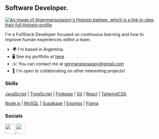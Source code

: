 Software Developer.
------------------------

[![An image of @germansosagoy's Holopin badges, which is a link to view their full Holopin profile](https://holopin.me/germansosagoy)](https://holopin.io/@germansosagoy)

I'm a FullStack Developer focused on continuous learning and how to improve human experiences within a team.

* 🌍  I'm based in Argentina.
* 🖥️  See my portfolio at [here](https://germansosagoy.framer.ai/)
* ✉️  You can contact me at [germanesosagoy@gmail.com](mailto:germanesosagoy@gmail.com)
* 🤝  I'm open to collaborating on other interesting projects!

### Skills

[JavaScript](https://developer.mozilla.org/en-US/docs/Web/JavaScript) | [TypeScript](https://www.typescriptlang.org/) |  [Firebase](https://firebase.google.com/) | [Git](https://git-scm.com/) | [React](https://reactjs.org/) | [TailwindCSS](https://tailwindcss.com/)

[Node.js](https://nodejs.org/en/) | [MySQL](https://www.mysql.com/) | [Supabase](https://supabase.io/) | [Express](https://expressjs.com/) | [Figma](https://www.figma.com/)



### Socials

<p align="left"> <a href="https://www.github.com/germansosagoy" target="_blank" rel="noreferrer"> <picture> <source media="(prefers-color-scheme: dark)" srcset="https://raw.githubusercontent.com/danielcranney/readme-generator/main/public/icons/socials/github-dark.svg" /> <source media="(prefers-color-scheme: light)" srcset="https://raw.githubusercontent.com/danielcranney/readme-generator/main/public/icons/socials/github.svg" /> <img src="https://raw.githubusercontent.com/danielcranney/readme-generator/main/public/icons/socials/github.svg" width="32" height="32" /> </picture> </a> <a href="https://www.linkedin.com/in/german-sosa-goy-" target="_blank" rel="noreferrer"> <picture> <source media="(prefers-color-scheme: dark)" srcset="https://raw.githubusercontent.com/danielcranney/readme-generator/main/public/icons/socials/linkedin-dark.svg" /> <source media="(prefers-color-scheme: light)" srcset="https://raw.githubusercontent.com/danielcranney/readme-generator/main/public/icons/socials/linkedin.svg" /> <img src="https://raw.githubusercontent.com/danielcranney/readme-generator/main/public/icons/socials/linkedin.svg" width="32" height="32" /> </picture> </a> </p>


